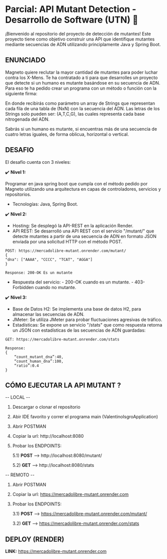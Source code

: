 # Parcial: API Mutant Detection - Desarrollo de Software (UTN) 🧬 

¡Bienvenido al repositorio del proyecto de detección de mutantes! Este proyecto tiene como objetivo construir una API que identifique mutantes mediante secuencias de ADN utilizando principlamente Java y Spring Boot.

## ENUNCIADO

Magneto quiere reclutar la mayor cantidad de mutantes para poder luchar contra los X-Mens. Te ha contratado a ti para que desarrolles un proyecto que detecte si un humano es mutante basándose en su secuencia de ADN. Para eso te ha pedido crear un programa con un método o función con la siguiente firma:

En donde recibirás como parámetro un array de Strings que representan cada fila de una tabla de (NxN) con la secuencia del ADN. Las letras de los Strings solo pueden ser: (A,T,C,G), las cuales representa cada base nitrogenada del ADN.

Sabrás si un humano es mutante, si encuentras más de una secuencia de cuatro letras iguales, de forma oblicua, horizontal o vertical.

## DESAFIO

El desafío cuenta con 3 niveles:

✔️ **Nivel 1:**

Programar en java spring boot que cumpla con el método pedido por Magneto utilizando una arquitectura en capas de controladores, servicios y repositorios.

- Tecnologías: Java, Spring Boot.

✔️ **Nivel 2:**

- Hosting: Se desplegó la API-REST en la aplicación Render. 
- API REST: Se desarrolló una API REST con el servicio "/mutant/" que detecte mutantes a partir de una secuencia de ADN en formato JSON enviada por una solicitud HTTP con el método POST.

```
POST: https://mercadolibre-mutant.onrender.com/mutant/
{
"dna": ["AAAA", "CCCC", "TCAT", "AGGA"]
}

Response: 200-OK Es un mutante
```
- Respuesta del servicio:
      - 200-OK cuando es un mutante.
      - 403-Forbidden cuando no mutante.

✔️ **Nivel 3:**

- Base de Datos H2: Se implementa una base de datos H2, para almacenar las secuencias de ADN.
- JMeter: Se utiliza JMeter para probar fluctuaciones agresivas de tráfico.
- Estadísticas: Se expone un servicio "/stats" que como respuesta retorna un JSON con estadísticas de las secuencias de ADN guardadas:

```
GET: https://mercadolibre-mutant.onrender.com/stats

Response:
{
    “count_mutant_dna”:40, 
    “count_human_dna”:100, 
    “ratio”:0.4
}
```

## CÓMO EJECUTAR LA API MUTANT ?

-- LOCAL --

1) Descargar o clonar el repositorio
2) Abir IDE favorito y correr el programa main (ValentinoIsgroApplication)
3) Abrir POSTMAN
4) Copiar la url: http://localhost:8080
5) Probar los ENDPOINTS:
   
   5.1) **POST** --> http://localhost:8080/mutant/
   
   5.2) **GET**  --> http://localhost:8080/stats



-- REMOTO --

1) Abrir POSTMAN
2) Copiar la url: https://mercadolibre-mutant.onrender.com
3) Probar los ENDPOINTS:
   
   3.1) **POST** --> https://mercadolibre-mutant.onrender.com/mutant/

   3.2) **GET**  --> https://mercadolibre-mutant.onrender.com/stats


## DEPLOY (RENDER)

**LINK:**  https://mercadolibre-mutant.onrender.com

